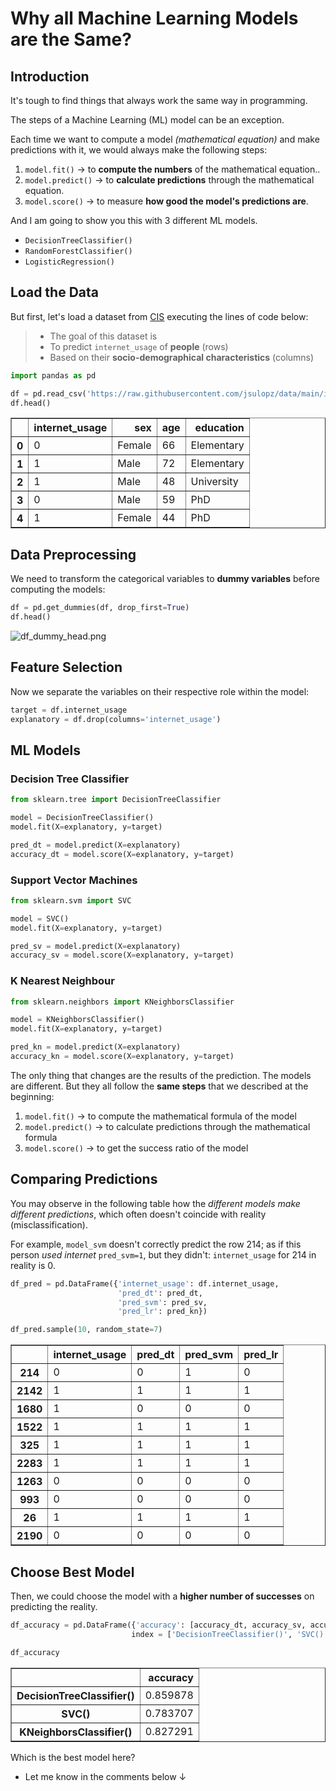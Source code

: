 # Why all Machine Learning Models are the Same?

## Introduction

It's tough to find things that always work the same way in programming.

The steps of a Machine Learning (ML) model can be an exception.

Each time we want to compute a model _(mathematical equation)_ and make predictions with it, we would always make the following steps:

1. `model.fit()` → to **compute the numbers** of the mathematical equation..
2. `model.predict()` → to **calculate predictions** through the mathematical equation.
3. `model.score()` → to measure **how good the model's predictions are**.

And I am going to show you this with 3 different ML models.

- `DecisionTreeClassifier()`
- `RandomForestClassifier()`
- `LogisticRegression()`

## Load the Data

But first, let's load a dataset from [CIS](https://www.cis.es/cis/opencms/ES/index.html) executing the lines of code below:
> - The goal of this dataset is
> - To predict `internet_usage` of **people** (rows)
> - Based on their **socio-demographical characteristics** (columns)


```python
import pandas as pd

df = pd.read_csv('https://raw.githubusercontent.com/jsulopz/data/main/internet_usage_spain.csv')
df.head()
```




<div>
<style scoped>
    .dataframe tbody tr th:only-of-type {
        vertical-align: middle;
    }

    .dataframe tbody tr th {
        vertical-align: top;
    }

    .dataframe thead th {
        text-align: right;
    }
</style>
<table border="1" class="dataframe">
  <thead>
    <tr style="text-align: right;">
      <th></th>
      <th>internet_usage</th>
      <th>sex</th>
      <th>age</th>
      <th>education</th>
    </tr>
  </thead>
  <tbody>
    <tr>
      <th>0</th>
      <td>0</td>
      <td>Female</td>
      <td>66</td>
      <td>Elementary</td>
    </tr>
    <tr>
      <th>1</th>
      <td>1</td>
      <td>Male</td>
      <td>72</td>
      <td>Elementary</td>
    </tr>
    <tr>
      <th>2</th>
      <td>1</td>
      <td>Male</td>
      <td>48</td>
      <td>University</td>
    </tr>
    <tr>
      <th>3</th>
      <td>0</td>
      <td>Male</td>
      <td>59</td>
      <td>PhD</td>
    </tr>
    <tr>
      <th>4</th>
      <td>1</td>
      <td>Female</td>
      <td>44</td>
      <td>PhD</td>
    </tr>
  </tbody>
</table>
</div>



## Data Preprocessing

We need to transform the categorical variables to **dummy variables** before computing the models:


```python
df = pd.get_dummies(df, drop_first=True)
df.head()
```



![df_dummy_head.png](https://cdn.hashnode.com/res/hashnode/image/upload/v1638403244509/8jU84GN3G.png)




## Feature Selection

Now we separate the variables on their respective role within the model:


```python
target = df.internet_usage
explanatory = df.drop(columns='internet_usage')
```

## ML Models

### Decision Tree Classifier


```python
from sklearn.tree import DecisionTreeClassifier

model = DecisionTreeClassifier()
model.fit(X=explanatory, y=target)

pred_dt = model.predict(X=explanatory)
accuracy_dt = model.score(X=explanatory, y=target)
```

### Support Vector Machines


```python
from sklearn.svm import SVC

model = SVC()
model.fit(X=explanatory, y=target)

pred_sv = model.predict(X=explanatory)
accuracy_sv = model.score(X=explanatory, y=target)
```

### K Nearest Neighbour


```python
from sklearn.neighbors import KNeighborsClassifier

model = KNeighborsClassifier()
model.fit(X=explanatory, y=target)

pred_kn = model.predict(X=explanatory)
accuracy_kn = model.score(X=explanatory, y=target)
```

The only thing that changes are the results of the prediction. The models are different. But they all follow the **same steps** that we described at the beginning:

1. `model.fit()` → to compute the mathematical formula of the model
2. `model.predict()` → to calculate predictions through the mathematical formula
3. `model.score()` → to get the success ratio of the model

## Comparing Predictions

You may observe in the following table how the *different models make different predictions*, which often doesn't coincide with reality (misclassification).

For example, `model_svm` doesn't correctly predict the row 214; as if this person *used internet* `pred_svm=1`, but they didn't: `internet_usage` for 214 in reality is 0.


```python
df_pred = pd.DataFrame({'internet_usage': df.internet_usage,
                        'pred_dt': pred_dt,
                        'pred_svm': pred_sv,
                        'pred_lr': pred_kn})

df_pred.sample(10, random_state=7)
```




<div>
<style scoped>
    .dataframe tbody tr th:only-of-type {
        vertical-align: middle;
    }

    .dataframe tbody tr th {
        vertical-align: top;
    }

    .dataframe thead th {
        text-align: right;
    }
</style>
<table border="1" class="dataframe">
  <thead>
    <tr style="text-align: right;">
      <th></th>
      <th>internet_usage</th>
      <th>pred_dt</th>
      <th>pred_svm</th>
      <th>pred_lr</th>
    </tr>
  </thead>
  <tbody>
    <tr>
      <th>214</th>
      <td>0</td>
      <td>0</td>
      <td>1</td>
      <td>0</td>
    </tr>
    <tr>
      <th>2142</th>
      <td>1</td>
      <td>1</td>
      <td>1</td>
      <td>1</td>
    </tr>
    <tr>
      <th>1680</th>
      <td>1</td>
      <td>0</td>
      <td>0</td>
      <td>0</td>
    </tr>
    <tr>
      <th>1522</th>
      <td>1</td>
      <td>1</td>
      <td>1</td>
      <td>1</td>
    </tr>
    <tr>
      <th>325</th>
      <td>1</td>
      <td>1</td>
      <td>1</td>
      <td>1</td>
    </tr>
    <tr>
      <th>2283</th>
      <td>1</td>
      <td>1</td>
      <td>1</td>
      <td>1</td>
    </tr>
    <tr>
      <th>1263</th>
      <td>0</td>
      <td>0</td>
      <td>0</td>
      <td>0</td>
    </tr>
    <tr>
      <th>993</th>
      <td>0</td>
      <td>0</td>
      <td>0</td>
      <td>0</td>
    </tr>
    <tr>
      <th>26</th>
      <td>1</td>
      <td>1</td>
      <td>1</td>
      <td>1</td>
    </tr>
    <tr>
      <th>2190</th>
      <td>0</td>
      <td>0</td>
      <td>0</td>
      <td>0</td>
    </tr>
  </tbody>
</table>
</div>



## Choose Best Model

Then, we could choose the model with a **higher number of successes** on predicting the reality.


```python
df_accuracy = pd.DataFrame({'accuracy': [accuracy_dt, accuracy_sv, accuracy_kn]},
                           index = ['DecisionTreeClassifier()', 'SVC()', 'KNeighborsClassifier()'])

df_accuracy
```




<div>
<style scoped>
    .dataframe tbody tr th:only-of-type {
        vertical-align: middle;
    }

    .dataframe tbody tr th {
        vertical-align: top;
    }

    .dataframe thead th {
        text-align: right;
    }
</style>
<table border="1" class="dataframe">
  <thead>
    <tr style="text-align: right;">
      <th></th>
      <th>accuracy</th>
    </tr>
  </thead>
  <tbody>
    <tr>
      <th>DecisionTreeClassifier()</th>
      <td>0.859878</td>
    </tr>
    <tr>
      <th>SVC()</th>
      <td>0.783707</td>
    </tr>
    <tr>
      <th>KNeighborsClassifier()</th>
      <td>0.827291</td>
    </tr>
  </tbody>
</table>
</div>



Which is the best model here?

- Let me know in the comments below ↓